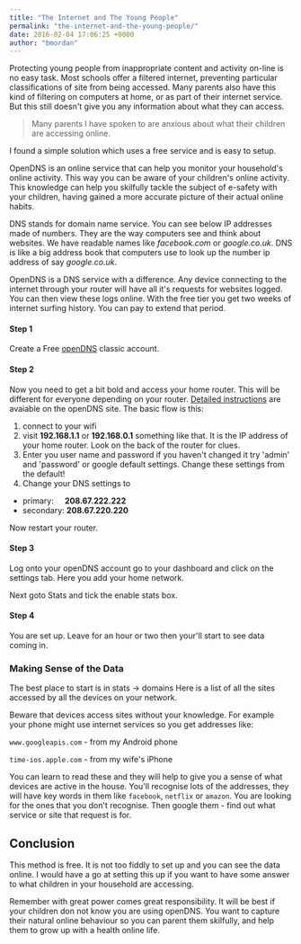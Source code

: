 ```yaml
---
title: "The Internet and The Young People"
permalink: "the-internet-and-the-young-people/"
date: 2016-02-04 17:06:25 +0000
author: "bmordan"
---
```


Protecting young people from inappropriate content and activity on-line is no easy task. Most schools offer a filtered internet, preventing particular classifications of site from being accessed. Many parents also have this kind of filtering on computers at home, or as part of their internet service. But this still doesn't give you any information about what they can access.

> Many parents I have spoken to are anxious about what their children are accessing online.

I found a simple solution which uses a free service and is easy to setup.

OpenDNS is an online service that can help you monitor your household's online activity. This way you can be aware of your children's online activity. This knowledge can help you skilfully tackle the subject of e-safety with your children, having gained a more accurate picture of their actual online habits.

DNS stands for domain name service. You can see below IP addresses made of numbers. They are the way computers see and think about websites. We have readable names like *facebook.com* or *google.co.uk*. DNS is like a big address book that computers use to look up the number ip address of say *google.co.uk*.

OpenDNS is a DNS service with a difference. Any device connecting to the internet through your router will have all it's requests for websites logged. You can then view these logs online. With the free tier you get two weeks of internet surfing history. You can pay to extend that period.

#### Step 1
Create a Free [openDNS](https://www.opendns.com/home-internet-security/) classic account.

#### Step 2
Now you need to get a bit bold and access your home router. This will be different for everyone depending on your router. [Detailed instructions](https://support.opendns.com/forums/21618374) are avaiable on the openDNS site. The basic flow is this:

1. connect to your wifi
2. visit __192.168.1.1__ or __192.168.0.1__ something like that. It is the IP address of your home router. Look on the back of the router for clues.
3. Enter you user name and password if you haven't changed it try 'admin' and 'password' or google <router model> default settings. Change these settings from the default!
3. Change your DNS settings to
  - primary:&nbsp;&nbsp;&nbsp;&nbsp;&nbsp;__208.67.222.222__
  - secondary:&nbsp;__208.67.220.220__

Now restart your router.

#### Step 3

Log onto your openDNS account go to your dashboard and click on the settings tab. Here you add your home network.

Next goto Stats and tick the enable stats box.

#### Step 4

You are set up. Leave for an hour or two then your'll start to see data coming in.

### Making Sense of the Data

The best place to start is in stats -> domains
Here is a list of all the sites accessed by all the devices on your network.

Beware that devices access sites without your knowledge. For example your phone might use internet services so you get addresses like:

`www.googleapis.com` - from my Android phone

`time-ios.apple.com` - from my wife's iPhone

You can learn to read these and they will help to give you a sense of what devices are active in the house. You'll recognise lots of the addresses, they will have key words in them like `facebook`, `netflix` or `amazon`. You are looking for the ones that you don't recognise. Then google them - find out what service or site that request is for.

## Conclusion

This method is free. It is not too fiddly to set up and you can see the data online. I would have a go at setting this up if you want to have some answer to what children in your household are accessing.

Remember with great power comes great responsibility. It will be best if your children don not know you are using openDNS. You want to capture their natural online behaviour so you can parent them skilfully, and help them to grow up with a health online life.
